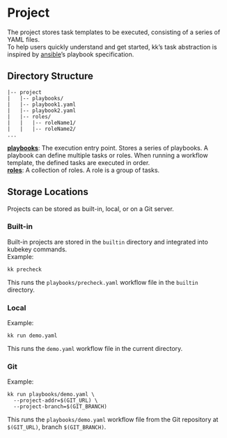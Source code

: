 # Project
The project stores task templates to be executed, consisting of a series of YAML files.  
To help users quickly understand and get started, kk’s task abstraction is inspired by [ansible](https://github.com/ansible/ansible)’s playbook specification.

## Directory Structure
```text
|-- project
|   |-- playbooks/  
|   |-- playbook1.yaml  
|   |-- playbook2.yaml  
|   |-- roles/
|   |   |-- roleName1/    
|   |   |-- roleName2/    
...
```
**[playbooks](002-playbook.md)**: The execution entry point. Stores a series of playbooks. A playbook can define multiple tasks or roles. When running a workflow template, the defined tasks are executed in order.  
**[roles](003-role.md)**: A collection of roles. A role is a group of tasks.

## Storage Locations
Projects can be stored as built-in, local, or on a Git server.  

### Built-in
Built-in projects are stored in the `builtin` directory and integrated into kubekey commands.  
Example:
```shell
kk precheck
```
This runs the `playbooks/precheck.yaml` workflow file in the `builtin` directory.  

### Local
Example:
```shell
kk run demo.yaml
```
This runs the `demo.yaml` workflow file in the current directory.  

### Git
Example:
```shell
kk run playbooks/demo.yaml \
  --project-addr=$(GIT_URL) \
  --project-branch=$(GIT_BRANCH)
```
This runs the `playbooks/demo.yaml` workflow file from the Git repository at `$(GIT_URL)`, branch `$(GIT_BRANCH)`.  
